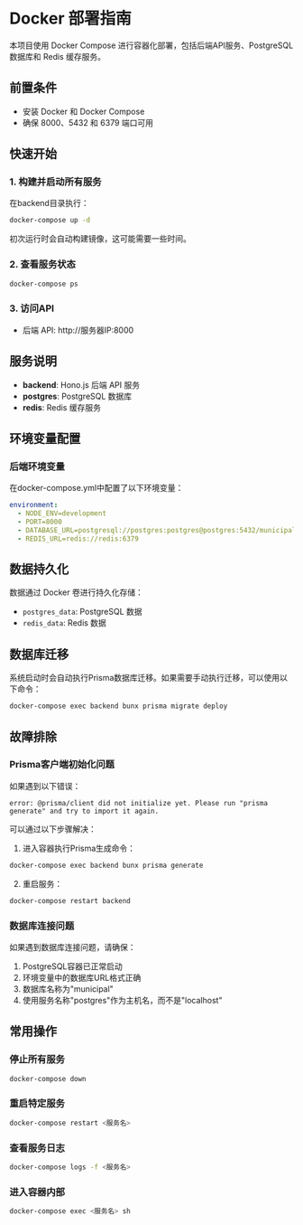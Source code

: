 # Docker 部署指南

本项目使用 Docker Compose 进行容器化部署，包括后端API服务、PostgreSQL 数据库和 Redis 缓存服务。

## 前置条件

- 安装 Docker 和 Docker Compose
- 确保 8000、5432 和 6379 端口可用

## 快速开始

### 1. 构建并启动所有服务

在backend目录执行：

```bash
docker-compose up -d
```

初次运行时会自动构建镜像，这可能需要一些时间。

### 2. 查看服务状态

```bash
docker-compose ps
```

### 3. 访问API

- 后端 API: http://服务器IP:8000

## 服务说明

- **backend**: Hono.js 后端 API 服务
- **postgres**: PostgreSQL 数据库
- **redis**: Redis 缓存服务

## 环境变量配置

### 后端环境变量

在docker-compose.yml中配置了以下环境变量：

```yaml
environment:
  - NODE_ENV=development
  - PORT=8000
  - DATABASE_URL=postgresql://postgres:postgres@postgres:5432/municipal
  - REDIS_URL=redis://redis:6379
```

## 数据持久化

数据通过 Docker 卷进行持久化存储：

- `postgres_data`: PostgreSQL 数据
- `redis_data`: Redis 数据

## 数据库迁移

系统启动时会自动执行Prisma数据库迁移。如果需要手动执行迁移，可以使用以下命令：

```bash
docker-compose exec backend bunx prisma migrate deploy
```

## 故障排除

### Prisma客户端初始化问题

如果遇到以下错误：

```
error: @prisma/client did not initialize yet. Please run "prisma generate" and try to import it again.
```

可以通过以下步骤解决：

1. 进入容器执行Prisma生成命令：

```bash
docker-compose exec backend bunx prisma generate
```

2. 重启服务：

```bash
docker-compose restart backend
```

### 数据库连接问题

如果遇到数据库连接问题，请确保：

1. PostgreSQL容器已正常启动
2. 环境变量中的数据库URL格式正确
3. 数据库名称为"municipal"
4. 使用服务名称"postgres"作为主机名，而不是"localhost"

## 常用操作

### 停止所有服务

```bash
docker-compose down
```

### 重启特定服务

```bash
docker-compose restart <服务名>
```

### 查看服务日志

```bash
docker-compose logs -f <服务名>
```

### 进入容器内部

```bash
docker-compose exec <服务名> sh
```
